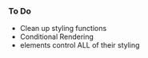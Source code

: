 ### To Do
- Clean up styling functions
- Conditional Rendering
- elements control ALL of their styling